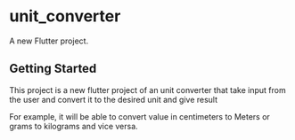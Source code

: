 # unit_converter

A new Flutter project.

## Getting Started

This project is a new flutter project of an unit converter that take input from the user and convert it to the desired unit and give result

For example, it will be able to convert value in centimeters to Meters or grams to kilograms and vice versa. 
